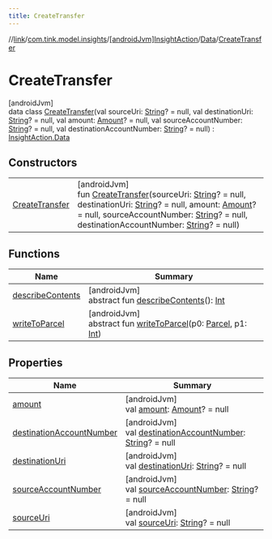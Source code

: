 ```yaml
---
title: CreateTransfer
---
```

//[link](../../../../../index.html)/[com.tink.model.insights](../../../index.html)/[[androidJvm]InsightAction](../../index.html)/[Data](../index.html)/[CreateTransfer](index.html)



# CreateTransfer



[androidJvm]\
data class [CreateTransfer](index.html)(val sourceUri: [String](https://kotlinlang.org/api/latest/jvm/stdlib/kotlin/-string/index.html)? = null, val destinationUri: [String](https://kotlinlang.org/api/latest/jvm/stdlib/kotlin/-string/index.html)? = null, val amount: [Amount](../../../../com.tink.model.misc/[android-jvm]-amount/index.html)? = null, val sourceAccountNumber: [String](https://kotlinlang.org/api/latest/jvm/stdlib/kotlin/-string/index.html)? = null, val destinationAccountNumber: [String](https://kotlinlang.org/api/latest/jvm/stdlib/kotlin/-string/index.html)? = null) : [InsightAction.Data](../index.html)



## Constructors


| | |
|---|---|
| [CreateTransfer](-create-transfer.html) | [androidJvm]<br>fun [CreateTransfer](-create-transfer.html)(sourceUri: [String](https://kotlinlang.org/api/latest/jvm/stdlib/kotlin/-string/index.html)? = null, destinationUri: [String](https://kotlinlang.org/api/latest/jvm/stdlib/kotlin/-string/index.html)? = null, amount: [Amount](../../../../com.tink.model.misc/[android-jvm]-amount/index.html)? = null, sourceAccountNumber: [String](https://kotlinlang.org/api/latest/jvm/stdlib/kotlin/-string/index.html)? = null, destinationAccountNumber: [String](https://kotlinlang.org/api/latest/jvm/stdlib/kotlin/-string/index.html)? = null) |


## Functions


| Name | Summary |
|---|---|
| [describeContents](../../../../com.tink.service.provider/[android-jvm]-provider-filter/index.html#-1578325224%2FFunctions%2F-812656150) | [androidJvm]<br>abstract fun [describeContents](../../../../com.tink.service.provider/[android-jvm]-provider-filter/index.html#-1578325224%2FFunctions%2F-812656150)(): [Int](https://kotlinlang.org/api/latest/jvm/stdlib/kotlin/-int/index.html) |
| [writeToParcel](../../../../com.tink.service.provider/[android-jvm]-provider-filter/index.html#-1754457655%2FFunctions%2F-812656150) | [androidJvm]<br>abstract fun [writeToParcel](../../../../com.tink.service.provider/[android-jvm]-provider-filter/index.html#-1754457655%2FFunctions%2F-812656150)(p0: [Parcel](https://developer.android.com/reference/kotlin/android/os/Parcel.html), p1: [Int](https://kotlinlang.org/api/latest/jvm/stdlib/kotlin/-int/index.html)) |


## Properties


| Name | Summary |
|---|---|
| [amount](amount.html) | [androidJvm]<br>val [amount](amount.html): [Amount](../../../../com.tink.model.misc/[android-jvm]-amount/index.html)? = null |
| [destinationAccountNumber](destination-account-number.html) | [androidJvm]<br>val [destinationAccountNumber](destination-account-number.html): [String](https://kotlinlang.org/api/latest/jvm/stdlib/kotlin/-string/index.html)? = null |
| [destinationUri](destination-uri.html) | [androidJvm]<br>val [destinationUri](destination-uri.html): [String](https://kotlinlang.org/api/latest/jvm/stdlib/kotlin/-string/index.html)? = null |
| [sourceAccountNumber](source-account-number.html) | [androidJvm]<br>val [sourceAccountNumber](source-account-number.html): [String](https://kotlinlang.org/api/latest/jvm/stdlib/kotlin/-string/index.html)? = null |
| [sourceUri](source-uri.html) | [androidJvm]<br>val [sourceUri](source-uri.html): [String](https://kotlinlang.org/api/latest/jvm/stdlib/kotlin/-string/index.html)? = null |


